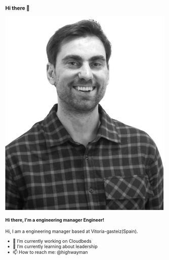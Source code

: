 ### Hi there 👋


<div>
  <img src="https://github.com/dhighwayman/dhighwayman/blob/main/img/cover.png">
</div>
                                                  
#### Hi there, I'm a engineering manager Engineer!

Hi, I am a engineering manager based at Vitoria-gasteiz(Spain).

- 🔭 I’m currently working on Cloudbeds
- 🌱 I’m currently learning about leadership
- 📫 How to reach me: @highwayman

<!--
**dhighwayman/dhighwayman** is a ✨ _special_ ✨ repository because its `README.md` (this file) appears on your GitHub profile.

Here are some ideas to get you started:

- 🔭 I’m currently working on ...
- 🌱 I’m currently learning ...
- 👯 I’m looking to collaborate on ...
- 🤔 I’m looking for help with ...
- 💬 Ask me about ...
- 📫 How to reach me: ...
- 😄 Pronouns: ...
- ⚡ Fun fact: ...
-->
